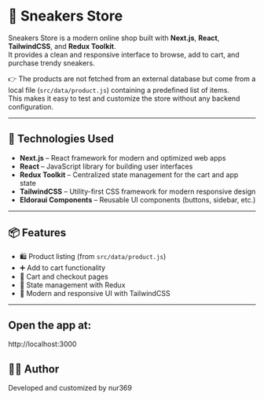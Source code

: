 # 🏪 Sneakers Store  

Sneakers Store is a modern online shop built with **Next.js**, **React**, **TailwindCSS**, and **Redux Toolkit**.  
It provides a clean and responsive interface to browse, add to cart, and purchase trendy sneakers.  

👉 The products are not fetched from an external database but come from a local file (`src/data/product.js`) containing a predefined list of items.  
This makes it easy to test and customize the store without any backend configuration.  

---

## 🚀 Technologies Used  

- **Next.js** – React framework for modern and optimized web apps  
- **React** – JavaScript library for building user interfaces  
- **Redux Toolkit** – Centralized state management for the cart and app state  
- **TailwindCSS** – Utility-first CSS framework for modern responsive design  
- **Eldoraui Components** – Reusable UI components (buttons, sidebar, etc.)  

---

## 📦 Features  

- 🛍️ Product listing (from `src/data/product.js`)  
- ➕ Add to cart functionality  
- 🧾 Cart and checkout pages  
- 🔄 State management with Redux  
- 🎨 Modern and responsive UI with TailwindCSS  

---

## Open the app at:
http://localhost:3000
## 👩‍💻 Author

Developed and customized by nur369
